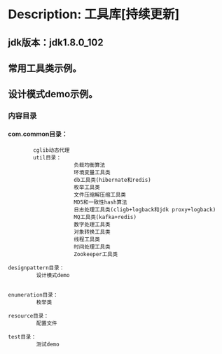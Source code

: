 # Description: 工具库[持续更新]

## jdk版本：jdk1.8.0_102

## 常用工具类示例。
## 设计模式demo示例。

### 内容目录
####     com.common目录：
            cglib动态代理
            util目录：
                         负载均衡算法
                         环境变量工具类
                         db工具类(hibernate和redis)
                         枚举工具类
                         文件压缩解压缩工具类
                         MD5和一致性hash算法
                         日志处理工具类(cligb+logback和jdk proxy+logback)
                         MQ工具类(kafka+redis)
                         数字处理工具类
                         对象转换工具类
                         线程工具类
                         时间处理工具类
                         Zookeeper工具类

    designpattern目录：
             设计模式demo


    enumeration目录：
             枚举类

    resource目录：
             配置文件

    test目录：
             测试demo

